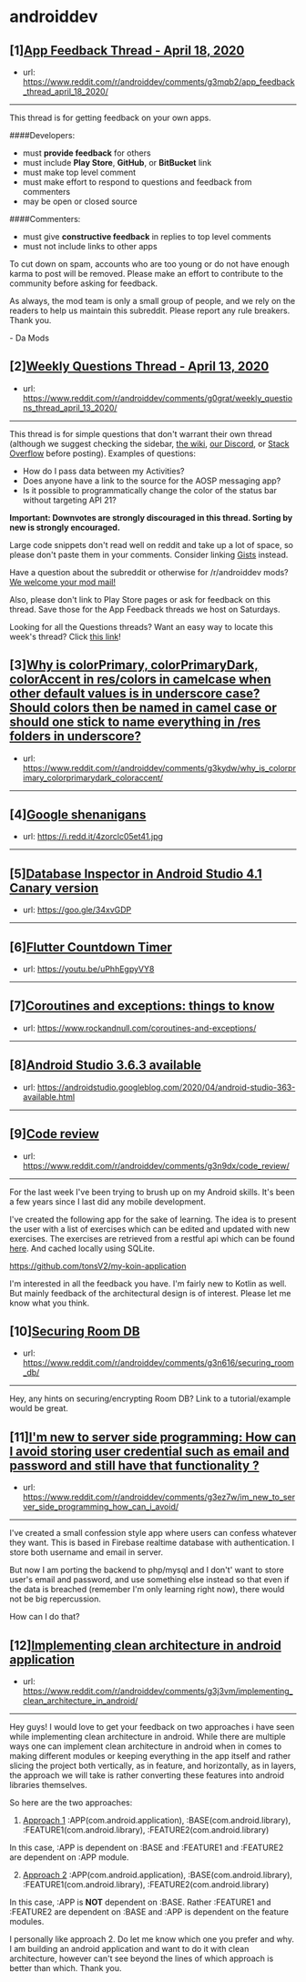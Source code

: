 # androiddev
## [1][App Feedback Thread - April 18, 2020](https://www.reddit.com/r/androiddev/comments/g3mqb2/app_feedback_thread_april_18_2020/)
- url: https://www.reddit.com/r/androiddev/comments/g3mqb2/app_feedback_thread_april_18_2020/
---
This thread is for getting feedback on your own apps.

####Developers:

- must **provide feedback** for others
- must include **Play Store**, **GitHub**, or **BitBucket** link
- must make top level comment
- must make effort to respond to questions and feedback from commenters
- may be open or closed source

####Commenters:

- must give **constructive feedback** in replies to top level comments
- must not include links to other apps

To cut down on spam, accounts who are too young or do not have enough karma to post will be removed. Please make an effort to contribute to the community before asking for feedback.

As always, the mod team is only a small group of people, and we rely on the readers to help us maintain this subreddit. Please report any rule breakers. Thank you.

\- Da Mods
## [2][Weekly Questions Thread - April 13, 2020](https://www.reddit.com/r/androiddev/comments/g0grat/weekly_questions_thread_april_13_2020/)
- url: https://www.reddit.com/r/androiddev/comments/g0grat/weekly_questions_thread_april_13_2020/
---
This thread is for simple questions that don't warrant their own thread (although we suggest checking the sidebar, [the wiki](http://www.reddit.com/r/androiddev/wiki/), [our Discord](https://discord.gg/D2cNrqX), or [Stack Overflow](http://stackoverflow.com) before posting). Examples of questions:

* How do I pass data between my Activities?
* Does anyone have a link to the source for the AOSP messaging app?
* Is it possible to programmatically change the color of the status bar without targeting API 21?

**Important: Downvotes are strongly discouraged in this thread. Sorting by new is strongly encouraged.**

Large code snippets don't read well on reddit and take up a lot of space, so please don't paste them in your comments. Consider linking [Gists](https://gist.github.com) instead.

Have a question about the subreddit or otherwise for /r/androiddev mods? [We welcome your mod mail!](http://www.reddit.com/message/compose?to=%2Fr%2Fandroiddev)

Also, please don't link to Play Store pages or ask for feedback on this thread. Save those for the App Feedback threads we host on Saturdays.

Looking for all the Questions threads? Want an easy way to locate this week's thread? Click [this link](https://www.reddit.com/r/androiddev/search?q=title%3A%22questions+thread%22+author%3A%22AutoModerator%22&amp;restrict_sr=on&amp;sort=new&amp;t=all)!
## [3][Why is colorPrimary, colorPrimaryDark, colorAccent in res/colors in camelcase when other default values is in underscore case? Should colors then be named in camel case or should one stick to name everything in /res folders in underscore?](https://www.reddit.com/r/androiddev/comments/g3kydw/why_is_colorprimary_colorprimarydark_coloraccent/)
- url: https://www.reddit.com/r/androiddev/comments/g3kydw/why_is_colorprimary_colorprimarydark_coloraccent/
---

## [4][Google shenanigans](https://www.reddit.com/r/androiddev/comments/g33cx7/google_shenanigans/)
- url: https://i.redd.it/4zorclc05et41.jpg
---

## [5][Database Inspector in Android Studio 4.1 Canary version](https://www.reddit.com/r/androiddev/comments/g3aqx6/database_inspector_in_android_studio_41_canary/)
- url: https://goo.gle/34xvGDP
---

## [6][Flutter Countdown Timer](https://www.reddit.com/r/androiddev/comments/g3mijm/flutter_countdown_timer/)
- url: https://youtu.be/uPhhEgpyVY8
---

## [7][Coroutines and exceptions: things to know](https://www.reddit.com/r/androiddev/comments/g3mbpo/coroutines_and_exceptions_things_to_know/)
- url: https://www.rockandnull.com/coroutines-and-exceptions/
---

## [8][Android Studio 3.6.3 available](https://www.reddit.com/r/androiddev/comments/g36s3v/android_studio_363_available/)
- url: https://androidstudio.googleblog.com/2020/04/android-studio-363-available.html
---

## [9][Code review](https://www.reddit.com/r/androiddev/comments/g3n9dx/code_review/)
- url: https://www.reddit.com/r/androiddev/comments/g3n9dx/code_review/
---
For the last week I've been trying to brush up on my Android skills. It's been a few years since I last did any mobile development.

I've created the following app for the sake of learning. The idea is to present the user with a list of exercises which can be edited and updated with new exercises. The exercises are retrieved from a restful api which can be found [here](https://github.com/tonsV2/fitlog-api). And cached locally using SQLite.

https://github.com/tonsV2/my-koin-application

I'm interested in all the feedback you have. I'm fairly new to Kotlin as well. But mainly feedback of the architectural design is of interest. Please let me know what you think.
## [10][Securing Room DB](https://www.reddit.com/r/androiddev/comments/g3n616/securing_room_db/)
- url: https://www.reddit.com/r/androiddev/comments/g3n616/securing_room_db/
---
Hey, any hints on securing/encrypting Room DB? Link to a tutorial/example would be great.
## [11][I'm new to server side programming: How can I avoid storing user credential such as email and password and still have that functionality ?](https://www.reddit.com/r/androiddev/comments/g3ez7w/im_new_to_server_side_programming_how_can_i_avoid/)
- url: https://www.reddit.com/r/androiddev/comments/g3ez7w/im_new_to_server_side_programming_how_can_i_avoid/
---
I've created a small confession style app where users can confess whatever they want. This is based in Firebase realtime database with authentication. I store both username and email in server.

But now I am porting the backend to php/mysql and I don't' want to store user's email and password, and use something else instead so that even if the data is breached (remember I'm only learning right now), there would not be big repercussion.

How can I do that?
## [12][Implementing clean architecture in android application](https://www.reddit.com/r/androiddev/comments/g3j3vm/implementing_clean_architecture_in_android/)
- url: https://www.reddit.com/r/androiddev/comments/g3j3vm/implementing_clean_architecture_in_android/
---
Hey guys! I would love to get your feedback on two approaches i have seen while implementing clean architecture in android. While there are multiple ways one can implement clean architecture in android when in comes to making different modules or keeping everything in the app itself and rather slicing the project both vertically, as in feature, and horizontally, as in layers, the approach we will take is rather converting these features into android libraries themselves.

So here are the two approaches:
1. [Approach 1](https://github.com/igorwojda/android-showcase)
:APP(com.android.application), :BASE(com.android.library), :FEATURE1(com.android.library), :FEATURE2(com.android.library)

In this case, :APP is dependent on :BASE and :FEATURE1 and :FEATURE2 are dependent on :APP module.

2. [Approach 2](https://youtu.be/TWLkswxjSr0?t=1437)
:APP(com.android.application), :BASE(com.android.library), :FEATURE1(com.android.library), :FEATURE2(com.android.library)

In this case, :APP is **NOT** dependent on :BASE. Rather :FEATURE1 and :FEATURE2 are dependent on :BASE and :APP is dependent on the feature modules.

I personally like approach 2. Do let me know which one you prefer and why. I am building an android application and want to do it with clean architecture, however can't see beyond the lines of which approach is better than which. Thank you.
